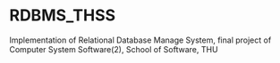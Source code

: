 # RDBMS_THSS
Implementation of Relational Database Manage System, final project of Computer System Software(2), School of Software, THU 
